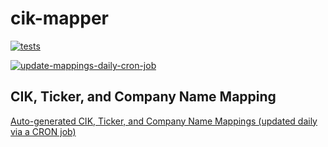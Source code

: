 # cik-mapper

[![tests](https://github.com/jadchaar/cik-mapper/actions/workflows/continuous_integration.yml/badge.svg)](https://github.com/jadchaar/cik-mapper/actions/workflows/continuous_integration.yml)

[![update-mappings-daily-cron-job](https://github.com/jadchaar/cik-mapper/actions/workflows/update_mappings_daily_cron_job.yml/badge.svg?event=schedule)](https://github.com/jadchaar/cik-mapper/actions/workflows/update_mappings_daily_cron_job.yml)

## CIK, Ticker, and Company Name Mapping

[Auto-generated CIK, Ticker, and Company Name Mappings (updated daily via a CRON job)](auto_generated_mappings/cik_ticker_company_name_table.md)
